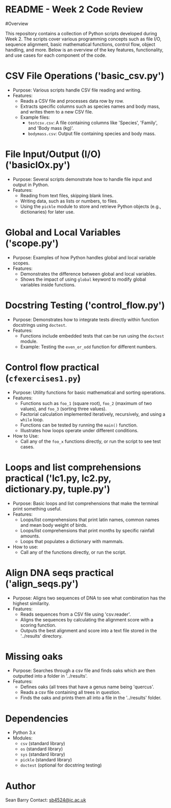 # README - Week 2 Code Review

#Overview

This repository contains a collection of Python scripts developed during Week 2. The scripts cover various programming concepts such as file I/O, sequence alignment, basic mathematical functions, control flow, object handling, and more. Below is an overview of the key features, functionality, and use cases for each component of the code.
  
# CSV File Operations ('basic_csv.py')

- Purpose: Various scripts handle CSV file reading and writing.
- Features:
  - Reads a CSV file and processes data row by row.
  - Extracts specific columns such as species names and body mass, and writes them to a new CSV file.
  - Example files:
    - `testcsv.csv`: A file containing columns like 'Species', 'Family', and 'Body mass (kg)'.
    - `bodymass.csv`: Output file containing species and body mass.

# File Input/Output (I/O) ('basicIOx.py')

- Purpose: Several scripts demonstrate how to handle file input and output in Python.
- Features:
  - Reading from text files, skipping blank lines.
  - Writing data, such as lists or numbers, to files.
  - Using the `pickle` module to store and retrieve Python objects (e.g., dictionaries) for later use.

# Global and Local Variables ('scope.py')

- Purpose: Examples of how Python handles global and local variable scopes.
- Features:
  - Demonstrates the difference between global and local variables.
  - Shows the impact of using `global` keyword to modify global variables inside functions.
  
# Docstring Testing ('control_flow.py')

- Purpose: Demonstrates how to integrate tests directly within function docstrings using `doctest`.
- Features:
  - Functions include embedded tests that can be run using the `doctest` module.
  - Example: Testing the `even_or_odd` function for different numbers.
  
# Control flow practical (`cfexercises1.py`)

- Purpose: Utility functions for basic mathematical and sorting operations.
- Features:
  - Functions such as `foo_1` (square root), `foo_2` (maximum of two values), and `foo_3` (sorting three values).
  - Factorial calculation implemented iteratively, recursively, and using a `while` loop.
  - Functions can be tested by running the `main()` function.
  - Illustrates how loops operate under different conditions.
- How to Use:
  - Call any of the `foo_x` functions directly, or run the script to see test cases.
  
# Loops and list comprehensions practical ('lc1.py, lc2.py, dictionary.py, tuple.py')

- Purpose: Basic loops and list comprehensions that make the terminal print something useful.
- Features:
  - Loops/list comprehensions that print latin names, common names and mean body weight of birds.
  - Loops/list comprehensions that print months by specific rainfall amounts.
  - Loops that populates a dictionary with mammals.
- How to use: 
  - Call any of the functions directly, or run the script.
  
# Align DNA seqs practical ('align_seqs.py')

- Purpose: Aligns two sequences of DNA to see what combination has the highest similarity.
- Features: 
  - Reads sequences from a CSV file using 'csv.reader'.
  - Aligns the sequences by calculating the alignment score with a scoring function.
  - Outputs the best alignment and score into a text file stored in the '../results' directory.
  
# Missing oaks

- Purpose: Searches through a csv file and finds oaks which are then outputted into a folder in '../results'.
- Features:
  - Defines oaks (all trees that have a genus name being 'quercus'.
  - Reads a csv file containing all trees in question.
  - Finds the oaks and prints them all into a file in the '../results' folder.

# Dependencies

- Python 3.x
- Modules:
  - `csv` (standard library)
  - `os` (standard library)
  - `sys` (standard library)
  - `pickle` (standard library)
  - `doctest` (optional for docstring testing)

# Author

Sean Barry
Contact: sb4524@ic.ac.uk
